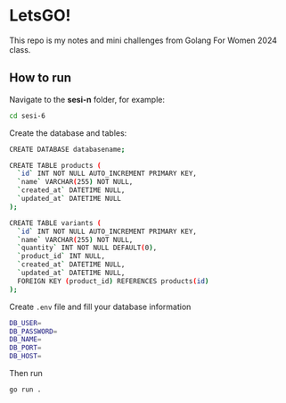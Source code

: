 # LetsGO!

This repo is my notes and mini challenges from Golang For Women 2024 class.

## How to run

Navigate to the **sesi-n** folder, for example:

```bash
cd sesi-6
```

Create the database and tables:

```bash
CREATE DATABASE databasename;

CREATE TABLE products (
  `id` INT NOT NULL AUTO_INCREMENT PRIMARY KEY,
  `name` VARCHAR(255) NOT NULL,
  `created_at` DATETIME NULL,
  `updated_at` DATETIME NULL
);

CREATE TABLE variants (
  `id` INT NOT NULL AUTO_INCREMENT PRIMARY KEY,
  `name` VARCHAR(255) NOT NULL,
  `quantity` INT NOT NULL DEFAULT(0),
  `product_id` INT NULL,
  `created_at` DATETIME NULL,
  `updated_at` DATETIME NULL,
  FOREIGN KEY (product_id) REFERENCES products(id)
);
```

Create `.env` file and fill your database information

```bash
DB_USER=
DB_PASSWORD=
DB_NAME=
DB_PORT=
DB_HOST=
```

Then run

```bash
go run .
```
